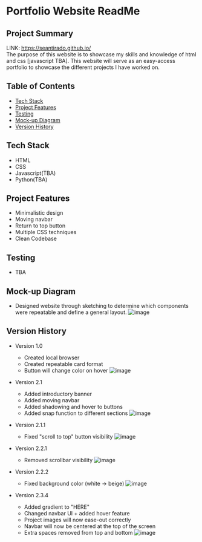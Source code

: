 # Portfolio Website ReadMe

## Project Summary
LINK: https://seantirado.github.io/  
  The purpose of this website is to showcase my skills and knowledge of html and css \[javascript TBA]. This website will serve as an easy-access portfolio to showcase the different projects I have worked on. 
  
## Table of Contents
- [Tech Stack](#tech-stack)
- [Project Features](#project-features)
- [Testing](#testing)
- [Mock-up Diagram](#mock-up-diagram)
- [Version History](#version-history)

## Tech Stack
* HTML
* CSS
* Javascript(TBA)
* Python(TBA)

## Project Features
- Minimalistic design
- Moving navbar
- Return to top button
- Multiple CSS techniques
- Clean Codebase

## Testing
- TBA

## Mock-up Diagram
- Designed website through sketching to determine which components were repeatable and define a general layout.
![image](https://github.com/SeanTirado/SeanTirado.github.io/assets/50686265/65e7852e-8d97-4709-a13c-374c10d878ac)

## Version History
- Version 1.0
  - Created local browser
  - Created repeatable card format
  - Button will change color on hover
![image](https://github.com/SeanTirado/SeanTirado.github.io/assets/50686265/e5223084-1135-4b62-8a66-f740971a59f2)

- Version 2.1
  - Added introductory banner
  - Added moving navbar
  - Added shadowing and hover to buttons
  - Added snap function to different sections
![image](https://github.com/SeanTirado/SeanTirado.github.io/assets/50686265/bc7088ce-e890-4761-8183-6ea24957209e)

- Version 2.1.1
  - Fixed "scroll to top" button visibility
![image](https://github.com/SeanTirado/SeanTirado.github.io/assets/50686265/e9fe7df6-fc9a-4302-83ee-2091f9492877)

- Version 2.2.1
  - Removed scrollbar visibility
![image](https://github.com/SeanTirado/SeanTirado.github.io/assets/50686265/c782dd54-a936-48f4-a5ae-9832be6ad8b2)

- Version 2.2.2
  - Fixed background color (white -> beige)
![image](https://github.com/SeanTirado/SeanTirado.github.io/assets/50686265/bf41e305-090a-44ce-9168-1515adb5176e)

- Version 2.3.4
  - Added gradient to "HERE"
  - Changed navbar UI + added hover feature
  - Project images will now ease-out correctly
  - Navbar will now be centered at the top of the screen
  - Extra spaces removed from top and bottom
![image](https://github.com/SeanTirado/SeanTirado.github.io/assets/50686265/6f4d6324-dd7c-4907-a5e3-d5e4ffa4fbd7)
